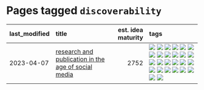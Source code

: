 # Pages tagged `discoverability`

|last_modified|title|est. idea maturity|tags
|:---|:---|---:|:---|
|2023-04-07|[research and publication in the age of social media](../research-and-social.md)|2752|[![](https://img.shields.io/badge/tag-arxiv-426a5f)](../tags/arxiv.md) [![](https://img.shields.io/badge/tag-citation-e3b2c7)](../tags/citation.md) [![](https://img.shields.io/badge/tag-corrections-dafbc7)](../tags/corrections.md) [![](https://img.shields.io/badge/tag-credit-7064e0)](../tags/credit.md) [![](https://img.shields.io/badge/tag-curation-6819c6)](../tags/curation.md) [![](https://img.shields.io/badge/tag-discoverability-11772b)](../tags/discoverability.md) [![](https://img.shields.io/badge/tag-discussion-d7de4b)](../tags/discussion.md) [![](https://img.shields.io/badge/tag-feed-5fba1d)](../tags/feed.md) [![](https://img.shields.io/badge/tag-git-587798)](../tags/git.md) [![](https://img.shields.io/badge/tag-git-587798)](../tags/git.md) [![](https://img.shields.io/badge/tag-historyofscience-2c91b4)](../tags/historyofscience.md) [![](https://img.shields.io/badge/tag-mastodon-d2ea1b)](../tags/mastodon.md) [![](https://img.shields.io/badge/tag-openreview-dce8fa)](../tags/openreview.md) [![](https://img.shields.io/badge/tag-paperswithcode-82f36e)](../tags/paperswithcode.md) [![](https://img.shields.io/badge/tag-platform-ac8815)](../tags/platform.md) [![](https://img.shields.io/badge/tag-publication-1eefac)](../tags/publication.md) [![](https://img.shields.io/badge/tag-reproducibility-161a53)](../tags/reproducibility.md) [![](https://img.shields.io/badge/tag-research-b3194)](../tags/research.md) [![](https://img.shields.io/badge/tag-retractions-34720)](../tags/retractions.md) [![](https://img.shields.io/badge/tag-search-db71cb)](../tags/search.md) [![](https://img.shields.io/badge/tag-socialmedia-71e862)](../tags/socialmedia.md) [![](https://img.shields.io/badge/tag-stackoverflow-ad342b)](../tags/stackoverflow.md) [![](https://img.shields.io/badge/tag-subscription-a3a5e9)](../tags/subscription.md) [![](https://img.shields.io/badge/tag-transparency-a682e)](../tags/transparency.md) [![](https://img.shields.io/badge/tag-twitter-1661bc)](../tags/twitter.md) [![](https://img.shields.io/badge/tag-validation-296bb1)](../tags/validation.md)|